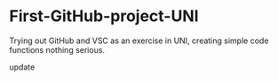 # First-GitHub-project-UNI
Trying out GitHub and VSC as an exercise in UNI, creating simple code functions nothing serious.

update